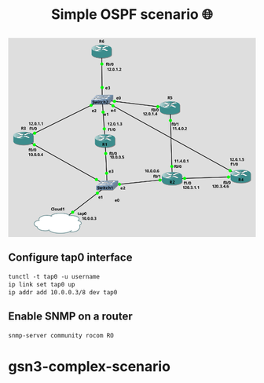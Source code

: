 <h1 align="center">
Simple OSPF scenario 🌐
</h1>

<h2 align = center> <img align="center" src="https://github.com/SNMP-Python/gns3-complex-scenario/blob/main/ospf-complex.png" /> </h2>

## Configure tap0 interface
    
```
tunctl -t tap0 -u username
ip link set tap0 up
ip addr add 10.0.0.3/8 dev tap0
```

## Enable SNMP on a router

```
snmp-server community rocom RO
```

# gsn3-complex-scenario
